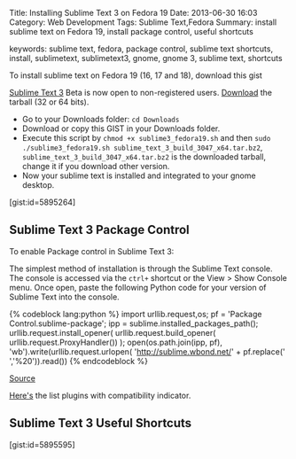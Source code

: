 Title: Installing Sublime Text 3 on Fedora 19
Date: 2013-06-30 16:03
Category: Web Development
Tags: Sublime Text,Fedora
Summary: install sublime text on Fedora 19, install package control, useful shortcuts

keywords: sublime text, fedora, package control, sublime text shortcuts, install, sublimetext, sublimetext3, gnome, gnome 3, sublime text, shortcuts

To install sublime text on Fedora 19 (16, 17 and 18), download this gist

[Sublime Text 3][1] Beta is now open to non-registered users. [Download][2] the tarball (32 or 64 bits).

- Go to your Downloads folder: ```cd Downloads```
- Download or copy this GIST in your Downloads folder.
- Execute this script by ```chmod +x sublime3_fedora19.sh``` and then ```sudo ./sublime3_fedora19.sh sublime_text_3_build_3047_x64.tar.bz2```, ```sublime_text_3_build_3047_x64.tar.bz2``` is the downloaded tarball, change it if you download other version.
- Now your sublime text is installed and integrated to your gnome desktop.


<!-- more -->

[gist:id=5895264]

## Sublime Text 3 Package Control

To enable Package control in Sublime Text 3:

The simplest method of installation is through the Sublime Text console. The console is accessed via the `ctrl+` shortcut or the View > Show Console menu. Once open, paste the following Python code for your version of Sublime Text into the console.

{% codeblock lang:python %}
	import urllib.request,os; pf = 'Package Control.sublime-package'; ipp = sublime.installed_packages_path(); urllib.request.install_opener( urllib.request.build_opener( urllib.request.ProxyHandler()) ); open(os.path.join(ipp, pf), 'wb').write(urllib.request.urlopen( 'http://sublime.wbond.net/' + pf.replace(' ','%20')).read())
{% endcodeblock %}

[Source][3]

[Here's][4] the list plugins with compatibility indicator.

## Sublime Text 3 Useful Shortcuts

[gist:id=5895595]


[1]: http://www.sublimetext.com/blog/articles/sublime-text-3-public-beta
[2]: http://www.sublimetext.com/3
[3]: https://sublime.wbond.net/installation#st3
[4]: https://sublime.wbond.net/browse

